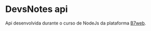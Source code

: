 # DevsNotes api
Api desenvolvida durante o curso de NodeJs da plataforma [B7web](https://b7web.com.br/fullstack).